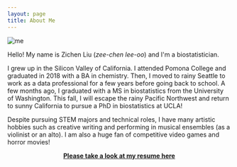 ```yaml
---
layout: page
title: About Me
---
```


![me](/assets/img/my_wide_face.jpg)

Hello! My name is Zichen Liu (*zee-chen lee-oo*) and I'm a biostatistician.

I grew up in the Silicon Valley of California. I attended Pomona College and graduated in 2018 with a BA in chemistry. Then, I moved to rainy Seattle to work as a data professional for a few years before going back to school. A few months ago, I graduated with a MS in biostatistics from the University of Washington. This fall, I will escape the rainy Pacific Northwest and return to sunny California to pursue a PhD in biostatistics at UCLA!
 
Despite pursuing STEM majors and technical roles, I have many artistic hobbies such as creative writing and performing in musical ensembles (as a violinist or an alto). I am also a huge fan of competitive video games and horror movies!

<a href="/assets/files/resume.pdf"><center><b>Please take a look at my resume here</b></center></a>
